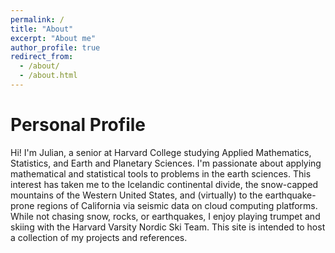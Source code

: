 ```yaml
---
permalink: /
title: "About"
excerpt: "About me"
author_profile: true
redirect_from: 
  - /about/
  - /about.html
---
```


Personal Profile
====
Hi! I'm Julian, a senior at Harvard College studying Applied Mathematics, Statistics, and Earth and Planetary Sciences. I'm passionate about applying mathematical and statistical tools to problems in the earth sciences. This interest has taken me to the Icelandic continental divide, the snow-capped mountains of the Western United States, and (virtually) to the earthquake-prone regions of California via seismic data on cloud computing platforms. While not chasing snow, rocks, or earthquakes, I enjoy playing trumpet and skiing with the Harvard Varsity Nordic Ski Team. This site is intended to host a collection of my projects and references.

